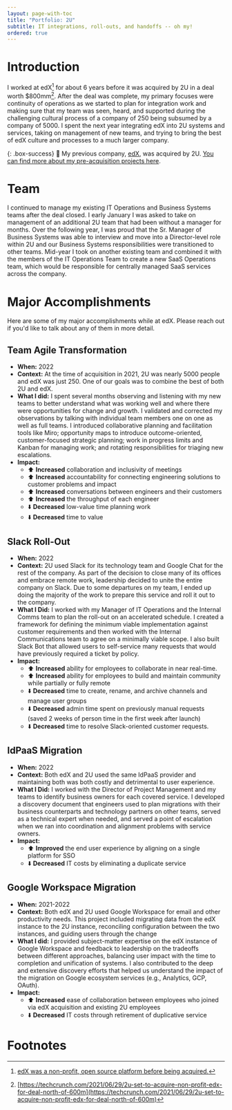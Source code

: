 ```yaml
---
layout: page-with-toc
title: "Portfolio: 2U"
subtitle: IT integrations, roll-outs, and handoffs -- oh my!
ordered: true
---
```

# Introduction 
I worked at edX[^1] for about 6 years before it was acquired by 2U in a deal worth $800mm[^2]. After the deal was complete, my primary focuses were continuity of operations as we started to plan for integration work and making sure that my team was seen, heard, and supported during the challenging cultural process of a company of 250 being subsumed by a company of 5000. I spent the next year integrating edX into 2U systems and services, taking on management of new teams, and trying to bring the best of edX culture and processes to a much larger company.

{: .box-success}
🔗 My previous company, [edX](https://www.edx.org), was acquired by 2U. [You can find more about my pre-acquisition projects here](/portfolio-edx).

# Team
I continued to manage my existing IT Operations and Business Systems teams after the deal closed. I early January I was asked to take on management of an additional 2U team that had been without a manager for months. Over the following year, I was proud that the Sr. Manager of Business Systems was able to interview and move into a Director-level role within 2U and our Business Systems responsibilities were transitioned to other teams. Mid-year I took on another existing team and combined it with the members of the IT Operations Team to create a new SaaS Operations team, which would be responsible for centrally managed SaaS services across the company.

# Major Accomplishments
Here are some of my major accomplishments while at edX. Please reach out if you'd like to talk about any of them in more detail.                    

## Team Agile Transformation
* **When:** 2022
* **Context:** At the time of acquisition in 2021, 2U was nearly 5000 people and edX was just 250. One of our goals was to combine the best of both 2U and edX.
* **What I did:** I spent several months observing and listening with my new teams to better understand what was working well and where there were opportunities for change and growth. I validated and corrected my observations by talking with individual team members one on one as well as full teams. I introduced collaborative planning and facilitation tools like Miro; opportunity maps to introduce outcome-oriented, customer-focused strategic planning; work in progress limits and Kanban for managing work; and rotating responsibilities for triaging new escalations.
* **Impact:**
  * ⬆️ **Increased** collaboration and inclusivity of meetings
  * ⬆️ **Increased** accountability for connecting engineering solutions to customer problems and impact
  * ⬆️ **Increased** conversations between engineers and their customers
  * ⬆️ **Increased** the throughput of each engineer
  * ⬇️ **Decreased** low-value time planning work
  * ⬇️ **Decreased** time to value

## Slack Roll-Out
* **When:** 2022
* **Context:** 2U used Slack for its technology team and Google Chat for the rest of the company. As part of the decision to close many of its offices and embrace remote work, leadership decided to unite the entire company on Slack. Due to some departures on my team, I ended up doing the majority of the work to prepare this service and roll it out to the company.
* **What I Did:**  I worked with my Manager of IT Operations and the Internal Comms team to plan the roll-out on an accelerated schedule. I created a framework for defining the minimum viable implementation against customer requirements and then worked with the Internal Communications team to agree on a minimally viable scope. I also built Slack Bot that allowed users to self-service many requests that would have previously required a ticket by policy.
* **Impact:**
  * ⬆️ **Increased** ability for employees to collaborate in near real-time.
  * ⬆️ **Increased** ability for employees to build and maintain community while partially or fully remote
  * ⬇️ **Decreased** time to create, rename, and archive channels and manage user groups
  * ⬇️ **Decreased** admin time spent on previously manual requests (saved 2 weeks of person time in the first week after launch)
  * ⬇️ **Decreased** time to resolve Slack-oriented customer requests.

## IdPaaS Migration
* **When:** 2022
* **Context:** Both edX and 2U used the same IdPaaS provider and maintaining both was both costly and detrimental to user experience.
* **What I Did:** I worked with the Director of Project Management and my teams to identify business owners for each covered service. I developed a discovery document that engineers used to plan migrations with their business counterparts and technology partners on other teams, served as a technical expert when needed, and served a point of escalation when we ran into coordination and alignment problems with service owners.
* **Impact:**
  * ⬆️ **Improved** the end user experience by aligning on a single platform for SSO
  * ⬇️ **Decreased** IT costs by eliminating a duplicate service

## Google Workspace Migration
* **When:** 2021-2022
* **Context:** Both edX and 2U used Google Workspace for email and other productivity needs. This project included migrating data from the edX instance to the 2U instance, reconciling configuration between the two instances, and guiding users through the change
* **What I did:** I provided subject-matter expertise on the edX instance of Google Workspace and feedback to leadership on the tradeoffs between different approaches, balancing user impact with the time to completion and unification of systems. I also contributed to the deep and extensive discovery efforts that helped us understand the impact of the migration on Google ecosystem services (e.g., Analytics, GCP, OAuth).
* **Impact:**
  * ⬆️ **Increased** ease of collaboration between employees who joined via edX acquisition and existing 2U employees
  * ⬇️ **Decreased** IT costs through retirement of duplicative service

# Footnotes

[^1]: [edX was a non-profit, open source platform before being acquired.](https://www.edx.org)
[^2]: [https://techcrunch.com/2021/06/29/2u-set-to-acquire-non-profit-edx-for-deal-north-of-600m](https://techcrunch.com/2021/06/29/2u-set-to-acquire-non-profit-edx-for-deal-north-of-600m)